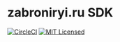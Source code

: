 # zabroniryi.ru SDK
[![CircleCI](https://circleci.com/gh/tmconsulting/zabroniryiru-sdk.svg?style=shield)](https://circleci.com/gh/tmconsulting/zabroniryiru-sdk)
[![MIT Licensed](https://img.shields.io/badge/license-MIT-blue.svg)](https://raw.githubusercontent.com/circleci/cci-demo-react/master/LICENSE)